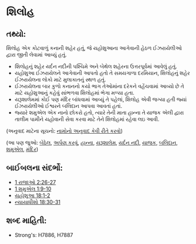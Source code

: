 # શિલોહ 

## તથ્યો: 

શિલોહ એક કોટવાળું કનાની શહેર હતું, જે યહોશુઆના આગેવાની હેઠળ ઈઝરાયેલીઓ દ્વારા જીતી લેવામાં આવ્યું હતું.

* શિલોહનું શહેર યર્દન નદીની પશ્ચિમે અને બેથેલ શહેરના ઉત્તરપૂર્વમાં આવેલું હતું.
* યહોશુઆ ઈઝરાયેલને આગેવાની આપતો હતો તે સમયગાળા દરમિયાન, શિલોહનું શહેર ઈઝરાયેલના લોકો માટે મુલાકાતનું સ્થળ હતું.
* ઈઝરાયેલના બાર કુળો કનાનનો કયો ભાગ તેઓમાંના દરેકને વહેંચવામાં આવ્યો છે તે માટે યહોશુઆનું કહેવું સાંભળવા શિલોહમાં ભેગા મળ્યા હતા.
* યરૂશાલેમમાં કોઈ પણ મંદિર બાંધવામાં આવ્યું તે પહેલાં, શિલોહ એવી જગ્યા હતી જ્યાં ઈઝરાયેલીઓ ઈશ્વરને બલિદાન આપવા આવતાં હતાં.
* જ્યારે શમુએલ એક નાનો છોકરો હતો, ત્યારે તેની માતા હાન્ના તે યાજક એલી દ્વારા તાલીમ પામીને યહોવાની સેવા કરવા માટે તેને શિલોહમાં રહેવા લઇ આવી.

(અનુવાદ માટેના સૂચનો: [નામોનો અનુવાદ કેવી રીતે કરવો](rc://gu/ta/man/translate/translate-names))

(આ પણ જુઓ: [બેઠેલ](../names/bethel.md), [અર્પણ કરવું](../other/dedicate.md), [હાન્ના](../names/hannah.md), [યરૂશાલેમ](../names/jerusalem.md), [યર્દન નદી](../names/jordanriver.md), [યાજક](../kt/priest.md), [બલિદાન](../other/sacrifice.md), [શમુએલ](../names/samuel.md), [મંદિર](../kt/temple.md))

## બાઈબલના સંદર્ભો: 

* [1 રાજાઓ 2:26-27](rc://gu/tn/help/1ki/02/26)
* [1 શમુએલ 1:9-10](rc://gu/tn/help/1sa/01/09)
* [યહોશુઆ 18:1-2](rc://gu/tn/help/jos/18/01)
* [ન્યાયાધીશો 18:30-31](rc://gu/tn/help/jdg/18/30)

## શબ્દ માહિતી: 

* Strong's: H7886, H7887
